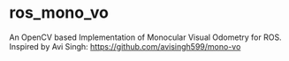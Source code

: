 # ros_mono_vo
An OpenCV based Implementation of Monocular Visual Odometry for ROS. Inspired by Avi Singh: https://github.com/avisingh599/mono-vo
